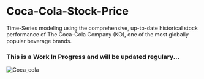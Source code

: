 # Coca-Cola-Stock-Price
Time-Series modeling using the comprehensive, up-to-date historical stock performance of The Coca-Cola Company (KO), one of the most globally popular beverage brands.

### This is a Work In Progress and will be updated regulary...

![Coca_cola](https://images.pexels.com/photos/4113682/pexels-photo-4113682.jpeg)
